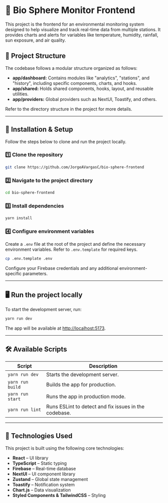 # 🌱 Bio Sphere Monitor Frontend

This project is the frontend for an environmental monitoring system designed to help visualize and track real-time data from multiple stations. It provides charts and alerts for variables like temperature, humidity, rainfall, sun exposure, and air quality.

## 📂 Project Structure

The codebase follows a modular structure organized as follows:

- **app/dashboard:** Contains modules like "analytics", "stations", and "history", including specific components, charts, and hooks.
- **app/shared:** Holds shared components, hooks, layout, and reusable utilities.
- **app/providers:** Global providers such as NextUI, Toastify, and others.

Refer to the directory structure in the project for more details.

---

## 🚀 Installation & Setup

Follow the steps below to clone and run the project locally.

### 1️⃣ Clone the repository

```bash
git clone https://github.com/JorgeAVargasC/bio-sphere-frontend
```

### 2️⃣ Navigate to the project directory

```bash
cd bio-sphere-frontend
```

### 3️⃣ Install dependencies

```bash
yarn install
```

### 4️⃣ Configure environment variables

Create a `.env` file at the root of the project and define the necessary environment variables. Refer to `.env.template` for required keys.

```bash
cp .env.template .env
```

Configure your Firebase credentials and any additional environment-specific parameters.

---

## 🖥️ Run the project locally

To start the development server, run:

```bash
yarn run dev
```

The app will be available at [http://localhost:5173](http://localhost:5173).

---

## 🛠️ Available Scripts

| Script           | Description                                           |
| ---------------- | ----------------------------------------------------- |
| `yarn run dev`   | Starts the development server.                        |
| `yarn run build` | Builds the app for production.                        |
| `yarn run start` | Runs the app in production mode.                      |
| `yarn run lint`  | Runs ESLint to detect and fix issues in the codebase. |

---

## 🧪 Technologies Used

This project is built using the following core technologies:

- **React** – UI library
- **TypeScript** – Static typing
- **Firebase** – Real-time database
- **NextUI** – UI component library
- **Zustand** – Global state management
- **Toastify** – Notification system
- **Chart.js** – Data visualization
- **Styled Components & TailwindCSS** – Styling
